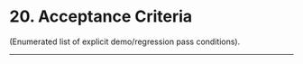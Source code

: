 # 20. Acceptance Criteria

(Enumerated list of explicit demo/regression pass conditions).

------------------------------------------------------------------------
